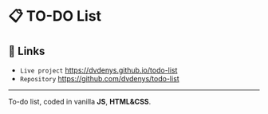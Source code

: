 # 📋 TO-DO List

## 🔗 Links
- `Live project` https://dvdenys.github.io/todo-list
- `Repository` https://github.com/dvdenys/todo-list

---
To-do list, coded in vanilla **JS**, **HTML&CSS**.